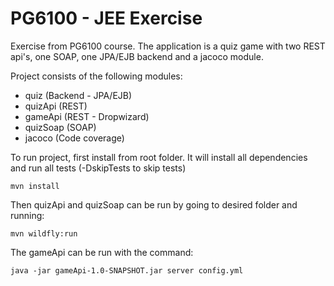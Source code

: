 # PG6100 - JEE Exercise
Exercise from PG6100 course.
The application is a quiz game with two REST api's, one SOAP, one JPA/EJB backend and a jacoco module.

Project consists of the following modules:
* quiz (Backend - JPA/EJB)
* quizApi (REST)
* gameApi (REST - Dropwizard)
* quizSoap (SOAP)
* jacoco (Code coverage)

To run project, first install from root folder. It will install all dependencies and run all tests (-DskipTests to skip tests)
```
mvn install
```

Then quizApi and quizSoap can be run by going to desired folder and running:
```
mvn wildfly:run
```

The gameApi can be run with the command:
```
java -jar gameApi-1.0-SNAPSHOT.jar server config.yml
```
